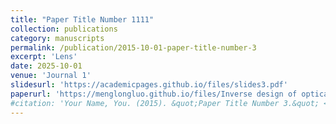 ```yaml
---
title: "Paper Title Number 1111"
collection: publications
category: manuscripts
permalink: /publication/2015-10-01-paper-title-number-3
excerpt: 'Lens'
date: 2025-10-01
venue: 'Journal 1'
slidesurl: 'https://academicpages.github.io/files/slides3.pdf'
paperurl: 'https://menglongluo.github.io/files/Inverse design of optical lenses enabled by generative flow-based invertible neural networks.pdf'
#citation: 'Your Name, You. (2015). &quot;Paper Title Number 3.&quot; <i>Journal 1</i>. 1(3).'
---
```



